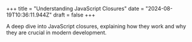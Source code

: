 +++
title = "Understanding JavaScript Closures"
date = "2024-08-19T10:36:11.944Z"
draft = false
+++

  A deep dive into JavaScript closures, explaining how they work and why they are crucial in modern development.
        